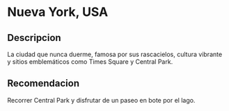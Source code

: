 # Nueva York, USA

## Descripcion
La ciudad que nunca duerme, famosa por sus rascacielos, cultura vibrante y sitios emblemáticos como Times Square y Central Park.

## Recomendacion
Recorrer Central Park y disfrutar de un paseo en bote por el lago.
